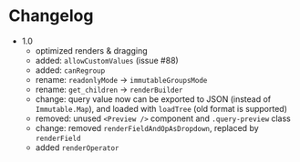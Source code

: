 # Changelog
- 1.0
  - optimized renders & dragging
  - added: `allowCustomValues` (issue #88)
  - added: `canRegroup`
  - rename: `readonlyMode` -> `immutableGroupsMode`
  - rename: `get_children` -> `renderBuilder`
  - change: query value now can be exported to JSON (instead of `Immutable.Map`), and loaded with `loadTree`  (old format is supported)
  - removed: unused `<Preview />` component and `.query-preview` class
  - change: removed `renderFieldAndOpAsDropdown`, replaced by `renderField`
  - added `renderOperator`
